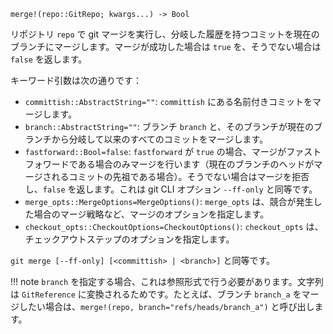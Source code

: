 ```
merge!(repo::GitRepo; kwargs...) -> Bool
```

リポジトリ `repo` で git マージを実行し、分岐した履歴を持つコミットを現在のブランチにマージします。マージが成功した場合は `true` を、そうでない場合は `false` を返します。

キーワード引数は次の通りです：

  * `committish::AbstractString=""`: `committish` にある名前付きコミットをマージします。
  * `branch::AbstractString=""`: ブランチ `branch` と、そのブランチが現在のブランチから分岐して以来のすべてのコミットをマージします。
  * `fastforward::Bool=false`: `fastforward` が `true` の場合、マージがファストフォワードである場合のみマージを行います（現在のブランチのヘッドがマージされるコミットの先祖である場合）。そうでない場合はマージを拒否し、`false` を返します。これは git CLI オプション `--ff-only` と同等です。
  * `merge_opts::MergeOptions=MergeOptions()`: `merge_opts` は、競合が発生した場合のマージ戦略など、マージのオプションを指定します。
  * `checkout_opts::CheckoutOptions=CheckoutOptions()`: `checkout_opts` は、チェックアウトステップのオプションを指定します。

`git merge [--ff-only] [<committish> | <branch>]` と同等です。

!!! note
    `branch` を指定する場合、これは参照形式で行う必要があります。文字列は `GitReference` に変換されるためです。たとえば、ブランチ `branch_a` をマージしたい場合は、`merge!(repo, branch="refs/heads/branch_a")` と呼び出します。

